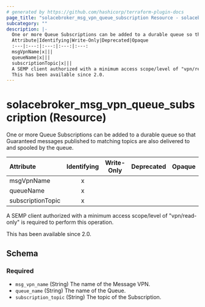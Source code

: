 ```yaml
---
# generated by https://github.com/hashicorp/terraform-plugin-docs
page_title: "solacebroker_msg_vpn_queue_subscription Resource - solacebroker"
subcategory: ""
description: |-
  One or more Queue Subscriptions can be added to a durable queue so that Guaranteed messages published to matching topics are also delivered to and spooled by the queue.
  Attribute|Identifying|Write-Only|Deprecated|Opaque
  :---|:---:|:---:|:---:|:---:
  msgVpnName|x|||
  queueName|x|||
  subscriptionTopic|x|||
  A SEMP client authorized with a minimum access scope/level of "vpn/read-only" is required to perform this operation.
  This has been available since 2.0.
---
```


# solacebroker_msg_vpn_queue_subscription (Resource)

One or more Queue Subscriptions can be added to a durable queue so that Guaranteed messages published to matching topics are also delivered to and spooled by the queue.


Attribute|Identifying|Write-Only|Deprecated|Opaque
:---|:---:|:---:|:---:|:---:
msgVpnName|x|||
queueName|x|||
subscriptionTopic|x|||



A SEMP client authorized with a minimum access scope/level of "vpn/read-only" is required to perform this operation.

This has been available since 2.0.



<!-- schema generated by tfplugindocs -->
## Schema

### Required

- `msg_vpn_name` (String) The name of the Message VPN.
- `queue_name` (String) The name of the Queue.
- `subscription_topic` (String) The topic of the Subscription.



